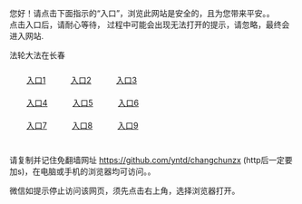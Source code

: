 您好！请点击下面指示的“入口”，浏览此网站是安全的，且为您带来平安。。 <br/>
点击入口后，请耐心等待， 过程中可能会出现无法打开的提示，请忽略，最终会进入网站. </br>

法轮大法在长春<br/>
<div style="padding:10px"><a style="margin:20px" target="_blank" href="https://d1hrm4qvq20xx1.cloudfront.net/2Qpsp?zlexan" id="ccLink1" rel="nofollow">入口1</a> <a target="_blank" style="margin:20px" href="https://d3hk4u5rrdrkp5.cloudfront.net/2Qpsp?prxcfnf" id="ccLink2" rel="nofollow">入口2</a> <a style="margin:20px" target="_blank" href="https://dyd4ivz2kban4.cloudfront.net/2Qpsp?rkonfb" id="ccLink3" rel="nofollow">入口3</a></div>

<div style="padding:10px" ><a style="margin:20px" target="_blank" href="https://d1hrm4qvq20xx1.cloudfront.net/2Qpsp?zlexan" id="ccLink4" rel="nofollow">入口4</a> <a style="margin:20px" href="https://d3hk4u5rrdrkp5.cloudfront.net/2Qpsp?prxcfnf" target="_blank" id="ccLink5" rel="nofollow">入口5</a> <a style="margin:20px" href="https://dyd4ivz2kban4.cloudfront.net/2Qpsp?rkonfb" target="_blank" id="ccLink6" rel="nofollow">入口6</a></div>

<div style="padding:10px"><a style="margin:20px" target="_blank" href="https://d1hrm4qvq20xx1.cloudfront.net/2Qpsp?zlexan" id="ccLink7" rel="nofollow">入口7</a> <a style="margin:20px" href="https://d3hk4u5rrdrkp5.cloudfront.net/2Qpsp?prxcfnf" target="_blank" id="ccLink8" rel="nofollow">入口8</a> <a style="margin:20px" target="_blank" href="https://dyd4ivz2kban4.cloudfront.net/2Qpsp?rkonfb" id="ccLink9" rel="nofollow">入口9</a></div>

<br/>



请复制并记住免翻墙网址 https://github.com/yntd/changchunzx (http后一定要加s)，在电脑或手机的浏览器均可访问。。<br/>

微信如提示停止访问该网页，须先点击右上角，选择浏览器打开。
